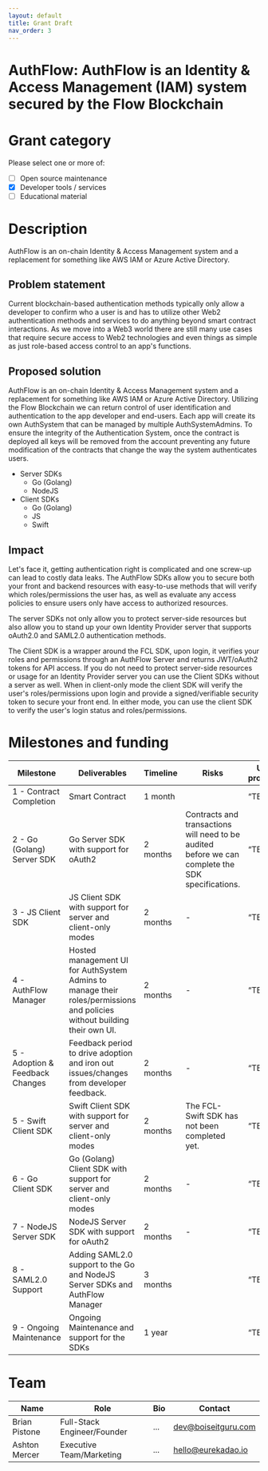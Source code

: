 ```yaml
---
layout: default
title: Grant Draft
nav_order: 3
---
```


# AuthFlow: AuthFlow is an Identity & Access Management (IAM) system secured by the Flow Blockchain

# Grant category

Please select one or more of:

- [ ] Open source maintenance
- [x] Developer tools / services
- [ ] Educational material

# Description

AuthFlow is an on-chain Identity & Access Management system and a replacement for something like AWS IAM or Azure Active Directory.

## Problem statement

Current blockchain-based authentication methods typically only allow a developer to confirm who a user is and has to utilize other Web2 authentication methods and services to do anything beyond smart contract interactions. As we move into a Web3 world there are still many use cases that require secure access to Web2 technologies and even things as simple as just role-based access control to an app's functions.

## Proposed solution

AuthFlow is an on-chain Identity & Access Management system and a replacement for something like AWS IAM or Azure Active Directory. Utilizing the Flow Blockchain we can return control of user identification and authentication to the app developer and end-users. Each app will create its own AuthSystem that can be managed by multiple AuthSystemAdmins. To ensure the integrity of the Authentication System, once the contract is deployed all keys will be removed from the account preventing any future modification of the contracts that change the way the system authenticates users.

* Server SDKs
    * Go (Golang)
    * NodeJS
* Client SDKs
    * Go (Golang)
    * JS
    * Swift

## Impact

Let's face it, getting authentication right is complicated and one screw-up can lead to costly data leaks. The AuthFlow SDKs allow you to secure both your front and backend resources with easy-to-use methods that will verify which roles/permissions the user has, as well as evaluate any access policies to ensure users only have access to authorized resources.

The server SDKs not only allow you to protect server-side resources but also allow you to stand up your own Identity Provider server that supports oAuth2.0 and SAML2.0 authentication methods.

The Client SDK is a wrapper around the FCL SDK, upon login, it verifies your roles and permissions through an AuthFlow Server and returns JWT/oAuth2 tokens for API access. If you do not need to protect server-side resources or usage for an Identity Provider server you can use the Client SDKs without a server as well. When in client-only mode the client SDK will verify the user's roles/permissions upon login and provide a signed/verifiable security token to secure your front end. In either mode, you can use the client SDK to verify the user's login status and roles/permissions.

# Milestones and funding

| Milestone | Deliverables   | Timeline | Risks                   | USD proposal |
| --------- | -------------- | -------- | ----------------------- | -------------- |
| 1 - Contract Completion | Smart Contract | 1 month |  | “TBD” |
| 2 - Go (Golang) Server SDK   | Go Server SDK with support for oAuth2 | 2 months  | Contracts and transactions will need to be audited before we can complete the SDK specifications. | “TBD” |
| 3 - JS Client SDK   | JS Client SDK with support for server and client-only modes | 2 months  | - | “TBD” |
| 4 - AuthFlow Manager | Hosted management UI for AuthSystem Admins to manage their roles/permissions and policies without building their own UI. | 2 months  | - | “TBD” |
| 5 - Adoption & Feedback Changes | Feedback period to drive adoption and iron out issues/changes from developer feedback. | 2 months  | - | “TBD” |
| 5 - Swift Client SDK   | Swift Client SDK with support for server and client-only modes | 2 months  | The FCL-Swift SDK has not been completed yet. | “TBD” |
| 6 - Go Client SDK   | Go (Golang) Client SDK with support for server and client-only modes | 2 months  | - | “TBD” |
| 7 - NodeJS Server SDK   | NodeJS Server SDK with support for oAuth2 | 2 months  | - | “TBD” |
| 8 - SAML2.0 Support   | Adding SAML2.0 support to the Go and NodeJS Server SDKs and AuthFlow Manager | 3 months |  | “TBD” |
| 9 - Ongoing Maintenance   | Ongoing Maintenance and support for the SDKs | 1 year |  | “TBD” |

# Team

| Name | Role                | Bio | Contact         |
| ---- | ------------------- | --- | --------------- |
| Brian Pistone | Full-Stack Engineer/Founder | ... | dev@boiseitguru.com |
| Ashton Mercer | Executive Team/Marketing | ... | hello@eurekadao.io |